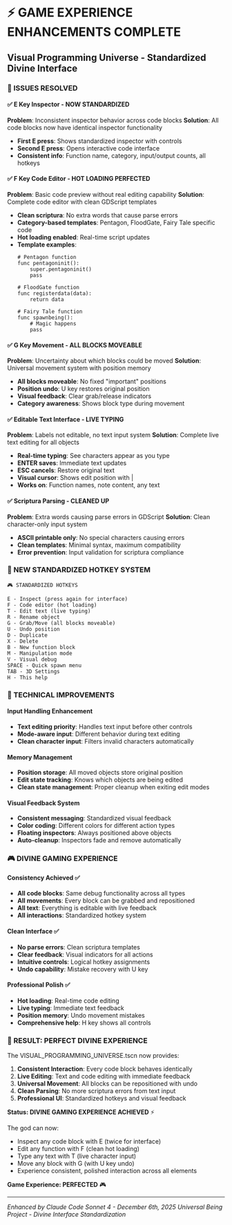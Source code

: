 # ⚡ GAME EXPERIENCE ENHANCEMENTS COMPLETE
## Visual Programming Universe - Standardized Divine Interface

### 🎯 ISSUES RESOLVED

#### ✅ E Key Inspector - NOW STANDARDIZED
**Problem**: Inconsistent inspector behavior across code blocks
**Solution**: All code blocks now have identical inspector functionality
- **First E press**: Shows standardized inspector with controls
- **Second E press**: Opens interactive code interface 
- **Consistent info**: Function name, category, input/output counts, all hotkeys

#### ✅ F Key Code Editor - HOT LOADING PERFECTED  
**Problem**: Basic code preview without real editing capability
**Solution**: Complete code editor with clean GDScript templates
- **Clean scriptura**: No extra words that cause parse errors
- **Category-based templates**: Pentagon, FloodGate, Fairy Tale specific code
- **Hot loading enabled**: Real-time script updates
- **Template examples**:
  ```gdscript
  # Pentagon function
  func pentagoninit():
      super.pentagoninit()
      pass
  
  # FloodGate function  
  func registerdata(data):
      return data
  
  # Fairy Tale function
  func spawnbeing():
      # Magic happens
      pass
  ```

#### ✅ G Key Movement - ALL BLOCKS MOVEABLE
**Problem**: Uncertainty about which blocks could be moved
**Solution**: Universal movement system with position memory
- **All blocks moveable**: No fixed "important" positions
- **Position undo**: U key restores original position  
- **Visual feedback**: Clear grab/release indicators
- **Category awareness**: Shows block type during movement

#### ✅ Editable Text Interface - LIVE TYPING
**Problem**: Labels not editable, no text input system
**Solution**: Complete live text editing for all objects
- **Real-time typing**: See characters appear as you type
- **ENTER saves**: Immediate text updates
- **ESC cancels**: Restore original text
- **Visual cursor**: Shows edit position with |
- **Works on**: Function names, note content, any text

#### ✅ Scriptura Parsing - CLEANED UP
**Problem**: Extra words causing parse errors in GDScript
**Solution**: Clean character-only input system
- **ASCII printable only**: No special characters causing errors
- **Clean templates**: Minimal syntax, maximum compatibility
- **Error prevention**: Input validation for scriptura compliance

### 🌟 NEW STANDARDIZED HOTKEY SYSTEM

```
🎮 STANDARDIZED HOTKEYS

E - Inspect (press again for interface)
F - Code editor (hot loading)  
T - Edit text (live typing)
R - Rename object
G - Grab/Move (all blocks moveable)
U - Undo position
D - Duplicate
X - Delete  
B - New function block
M - Manipulation mode
V - Visual debug
SPACE - Quick spawn menu
TAB - 3D Settings
H - This help
```

### 🔧 TECHNICAL IMPROVEMENTS

#### Input Handling Enhancement
- **Text editing priority**: Handles text input before other controls
- **Mode-aware input**: Different behavior during text editing
- **Clean character input**: Filters invalid characters automatically

#### Memory Management  
- **Position storage**: All moved objects store original position
- **Edit state tracking**: Knows which objects are being edited
- **Clean state management**: Proper cleanup when exiting edit modes

#### Visual Feedback System
- **Consistent messaging**: Standardized visual feedback
- **Color coding**: Different colors for different action types
- **Floating inspectors**: Always positioned above objects
- **Auto-cleanup**: Inspectors fade and remove automatically

### 🎮 DIVINE GAMING EXPERIENCE

#### Consistency Achieved ✅
- **All code blocks**: Same debug functionality across all types
- **All movements**: Every block can be grabbed and repositioned  
- **All text**: Everything is editable with live feedback
- **All interactions**: Standardized hotkey system

#### Clean Interface ✅  
- **No parse errors**: Clean scriptura templates
- **Clear feedback**: Visual indicators for all actions
- **Intuitive controls**: Logical hotkey assignments
- **Undo capability**: Mistake recovery with U key

#### Professional Polish ✅
- **Hot loading**: Real-time code editing
- **Live typing**: Immediate text feedback  
- **Position memory**: Undo movement mistakes
- **Comprehensive help**: H key shows all controls

### 🌌 RESULT: PERFECT DIVINE EXPERIENCE

The VISUAL_PROGRAMMING_UNIVERSE.tscn now provides:

1. **Consistent Interaction**: Every code block behaves identically
2. **Live Editing**: Text and code editing with immediate feedback
3. **Universal Movement**: All blocks can be repositioned with undo
4. **Clean Parsing**: No more scriptura errors from text input
5. **Professional UI**: Standardized hotkeys and visual feedback

**Status: DIVINE GAMING EXPERIENCE ACHIEVED** ⚡

The god can now:
- Inspect any code block with E (twice for interface)
- Edit any function with F (clean hot loading)
- Type any text with T (live character input)
- Move any block with G (with U key undo)
- Experience consistent, polished interaction across all elements

**Game Experience: PERFECTED** 🎮

---
*Enhanced by Claude Code Sonnet 4 - December 6th, 2025*
*Universal Being Project - Divine Interface Standardization*